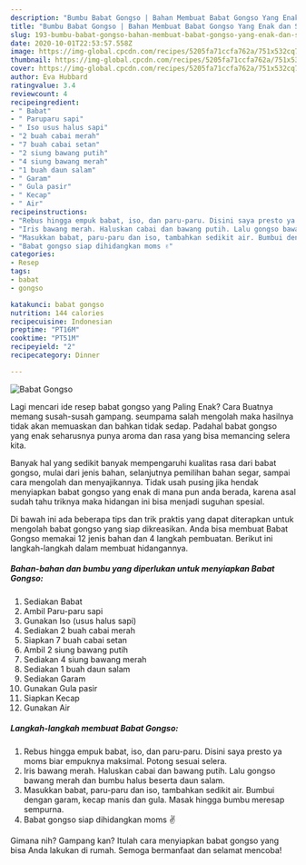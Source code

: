 ```yaml
---
description: "Bumbu Babat Gongso | Bahan Membuat Babat Gongso Yang Enak dan Simpel"
title: "Bumbu Babat Gongso | Bahan Membuat Babat Gongso Yang Enak dan Simpel"
slug: 193-bumbu-babat-gongso-bahan-membuat-babat-gongso-yang-enak-dan-simpel
date: 2020-10-01T22:53:57.558Z
image: https://img-global.cpcdn.com/recipes/5205fa71ccfa762a/751x532cq70/babat-gongso-foto-resep-utama.jpg
thumbnail: https://img-global.cpcdn.com/recipes/5205fa71ccfa762a/751x532cq70/babat-gongso-foto-resep-utama.jpg
cover: https://img-global.cpcdn.com/recipes/5205fa71ccfa762a/751x532cq70/babat-gongso-foto-resep-utama.jpg
author: Eva Hubbard
ratingvalue: 3.4
reviewcount: 4
recipeingredient:
- " Babat"
- " Paruparu sapi"
- " Iso usus halus sapi"
- "2 buah cabai merah"
- "7 buah cabai setan"
- "2 siung bawang putih"
- "4 siung bawang merah"
- "1 buah daun salam"
- " Garam"
- " Gula pasir"
- " Kecap"
- " Air"
recipeinstructions:
- "Rebus hingga empuk babat, iso, dan paru-paru. Disini saya presto ya moms biar empuknya maksimal. Potong sesuai selera."
- "Iris bawang merah. Haluskan cabai dan bawang putih. Lalu gongso bawang merah dan bumbu halus beserta daun salam."
- "Masukkan babat, paru-paru dan iso, tambahkan sedikit air. Bumbui dengan garam, kecap manis dan gula. Masak hingga bumbu meresap sempurna."
- "Babat gongso siap dihidangkan moms ✌"
categories:
- Resep
tags:
- babat
- gongso

katakunci: babat gongso 
nutrition: 144 calories
recipecuisine: Indonesian
preptime: "PT16M"
cooktime: "PT51M"
recipeyield: "2"
recipecategory: Dinner

---
```



![Babat Gongso](https://img-global.cpcdn.com/recipes/5205fa71ccfa762a/751x532cq70/babat-gongso-foto-resep-utama.jpg)

Lagi mencari ide resep babat gongso yang Paling Enak? Cara Buatnya memang susah-susah gampang. seumpama salah mengolah maka hasilnya tidak akan memuaskan dan bahkan tidak sedap. Padahal babat gongso yang enak seharusnya punya aroma dan rasa yang bisa memancing selera kita.

Banyak hal yang sedikit banyak mempengaruhi kualitas rasa dari babat gongso, mulai dari jenis bahan, selanjutnya pemilihan bahan segar, sampai cara mengolah dan menyajikannya. Tidak usah pusing jika hendak menyiapkan babat gongso yang enak di mana pun anda berada, karena asal sudah tahu triknya maka hidangan ini bisa menjadi suguhan spesial.




Di bawah ini ada beberapa tips dan trik praktis yang dapat diterapkan untuk mengolah babat gongso yang siap dikreasikan. Anda bisa membuat Babat Gongso memakai 12 jenis bahan dan 4 langkah pembuatan. Berikut ini langkah-langkah dalam membuat hidangannya.

<!--inarticleads1-->

##### Bahan-bahan dan bumbu yang diperlukan untuk menyiapkan Babat Gongso:

1. Sediakan  Babat
1. Ambil  Paru-paru sapi
1. Gunakan  Iso (usus halus sapi)
1. Sediakan 2 buah cabai merah
1. Siapkan 7 buah cabai setan
1. Ambil 2 siung bawang putih
1. Sediakan 4 siung bawang merah
1. Sediakan 1 buah daun salam
1. Sediakan  Garam
1. Gunakan  Gula pasir
1. Siapkan  Kecap
1. Gunakan  Air




<!--inarticleads2-->

##### Langkah-langkah membuat Babat Gongso:

1. Rebus hingga empuk babat, iso, dan paru-paru. Disini saya presto ya moms biar empuknya maksimal. Potong sesuai selera.
1. Iris bawang merah. Haluskan cabai dan bawang putih. Lalu gongso bawang merah dan bumbu halus beserta daun salam.
1. Masukkan babat, paru-paru dan iso, tambahkan sedikit air. Bumbui dengan garam, kecap manis dan gula. Masak hingga bumbu meresap sempurna.
1. Babat gongso siap dihidangkan moms ✌




Gimana nih? Gampang kan? Itulah cara menyiapkan babat gongso yang bisa Anda lakukan di rumah. Semoga bermanfaat dan selamat mencoba!
